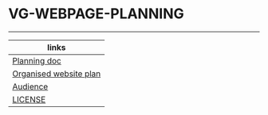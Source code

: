 # VG-WEBPAGE-PLANNING
---
| links |
|---|
| [Planning doc](PLAN.md) |
| [Organised website plan](ORGANISED_PLAN.md) |
| [Audience](AUDIENCE.md) |
| [LICENSE](LICENSE)
